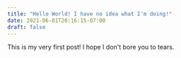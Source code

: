 ```yaml
---
title: "Hello World! I have no idea what I'm doing!"
date: 2021-06-01T20:16:15-07:00
draft: false
---
```


This is my very first post! I hope I don't bore you to tears.